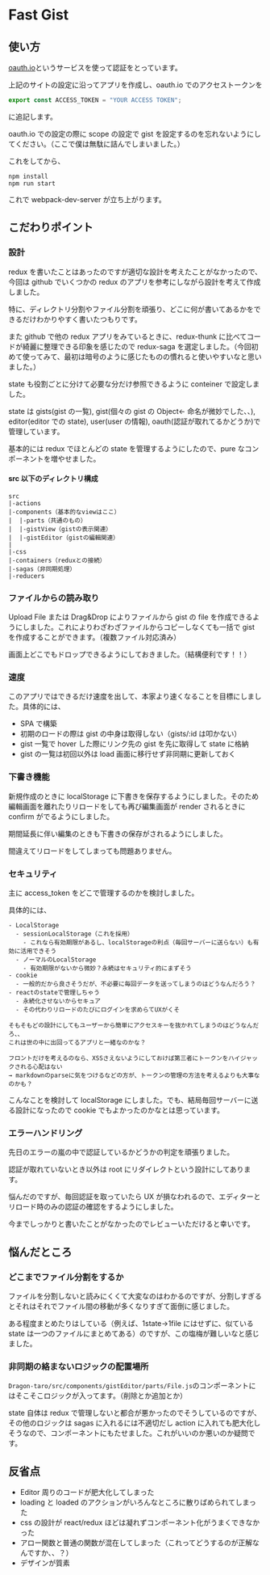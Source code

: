 # Fast Gist

## 使い方

[oauth.io](https://qiita.com/RingCaptcha/items/7a63f2947df092131c83)というサービスを使って認証をとっています。

上記のサイトの設定に沿ってアプリを作成し、oauth.io でのアクセストークンを

```js:secret.js
export const ACCESS_TOKEN = "YOUR ACCESS TOKEN";
```

に追記します。

oauth.io での設定の際に scope の設定で gist を設定するのを忘れないようにしてください。（ここで僕は無駄に詰んでしまいました。）

これをしてから、

```shell
npm install
npm run start
```

これで webpack-dev-server が立ち上がります。

## こだわりポイント

### 設計

redux を書いたことはあったのですが適切な設計を考えたことがなかったので、今回は github でいくつかの redux のアプリを参考にしながら設計を考えて作成しました。

特に、ディレクトリ分割やファイル分割を頑張り、どこに何が書いてあるかをできるだけわかりやすく書いたつもりです。

また github で他の redux アプリをみているときに、redux-thunk に比べてコードが綺麗に整理できる印象を感じたので redux-saga を選定しました。（今回初めて使ってみて、最初は暗号のように感じたものの慣れると使いやすいなと思いました。）

state も役割ごとに分けて必要な分だけ参照できるように conteiner で設定しました。

state は gists(gist の一覧), gist(個々の gist の Object← 命名が微妙でした、、), editor(editor での state), user(user の情報), oauth(認証が取れてるかどうか)で管理しています。

基本的には redux でほとんどの state を管理するようにしたので、pure なコンポーネントを増やせました。

#### src 以下のディレクトリ構成

```
src
|-actions
|-components（基本的なviewはここ）
|  |-parts（共通のもの）
|  |-gistView（gistの表示関連）
|  |-gistEditor（gistの編輯関連）
|
|-css
|-containers（reduxとの接続）
|-sagas（非同期処理）
|-reducers
```

### ファイルからの読み取り

Upload File または Drag&Drop によりファイルから gist の file を作成できるようにしました。これによりわざわざファイルからコピーしなくても一括で gist を作成することができます。（複数ファイル対応済み）

画面上どこでもドロップできるようにしておきました。（結構便利です！！）

### 速度

このアプリではできるだけ速度を出して、本家より速くなることを目標にしました。具体的には、

- SPA で構築
- 初期のロードの際は gist の中身は取得しない（gists/:id は叩かない）
- gist 一覧で hover した際にリンク先の gist を先に取得して state に格納
- gist の一覧は初回以外は load 画面に移行せず非同期に更新しておく

### 下書き機能

新規作成のときに localStorage に下書きを保存するようにしました。そのため編輯画面を離れたりリロードをしても再び編集画面が render されるときに confirm がでるようにしました。

期間延長に伴い編集のときも下書きの保存がされるようにしました。

間違えてリロードをしてしまっても問題ありません。

### セキュリティ

主に access_token をどこで管理するのかを検討しました。

具体的には、

```
- LocalStorage
  - sessionLocalStorage（これを採用）
    - これなら有効期限があるし、localStorageの利点（毎回サーバーに送らない）も有効に活用できそう
  - ノーマルのLocalStorage
    - 有効期限がないから微妙？永続はセキュリティ的にまずそう
- cookie
  - 一般的だから良さそうだが、不必要に毎回データを送ってしまうのはどうなんだろう？
- reactのstateで管理しちゃう
  - 永続化させないからセキュア
  - その代わりリロードのたびにログインを求めらてUXがくそ

そもそもどの設計にしてもユーザーから簡単にアクセスキーを抜かれてしまうのはどうなんだろ、、
これは世の中に出回ってるアプリと一緒なのかな？

フロントだけを考えるのなら、XSSさえないようにしておけば第三者にトークンをハイジャックされる心配はない
→ markdownのparseに気をつけるなどの方が、トークンの管理の方法を考えるよりも大事なのかも？
```

こんなことを検討して localStorage にしました。でも、結局毎回サーバーに送る設計になったので cookie でもよかったのかなとは思っています。

### エラーハンドリング

先日のエラーの嵐の中で認証しているかどうかの判定を頑張りました。

認証が取れていないとき以外は root にリダイレクトという設計にしてあります。

悩んだのですが、毎回認証を取っていたら UX が損なわれるので、エディターとリロード時のみの認証の確認をするようにしました。

今までしっかりと書いたことがなかったのでレビューいただけると幸いです。

## 悩んだところ

### どこまでファイル分割をするか

ファイルを分割しないと読みにくくて大変なのはわかるのですが、分割しすぎるとそれはそれでファイル間の移動が多くなりすぎて面倒に感じました。

ある程度まとめたりはしている（例えば、1state→1file にはせずに、似ている state は一つのファイルにまとめてある）のですが、この塩梅が難しいなと感じました。

### 非同期の絡まないロジックの配置場所

`Dragon-taro/src/components/gistEditor/parts/File.js`のコンポーネントにはそこそこロジックが入ってます。（削除とか追加とか）

state 自体は redux で管理しないと都合が悪かったのでそうしているのですが、その他のロジックは sagas に入れるには不適切だし action に入れても肥大化しそうなので、コンポーネントにもたせました。これがいいのか悪いのか疑問です。

## 反省点

- Editor 周りのコードが肥大化してしまった
- loading と loaded のアクションがいろんなところに散りばめられてしまった
- css の設計が react/redux ほどは凝れずコンポーネント化がうまくできなかった
- アロー関数と普通の関数が混在してしまった（これってどうするのが正解なんですか、、？）
- デザインが質素
